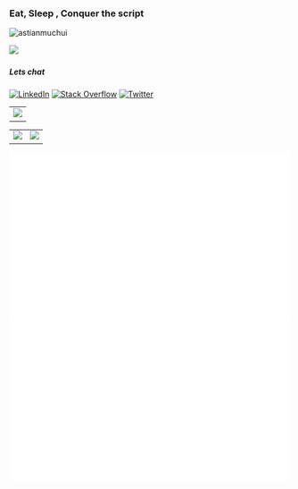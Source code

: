 ### Eat, Sleep , Conquer the script
  
<p align="left"> <img src="https://komarev.com/ghpvc/?username=astianmuchui&label=Profile%20views&color=0e75b6&style=flat" alt="astianmuchui" /> </p>

![](https://github-profile-trophy.vercel.app/?username=astianmuchui&theme=merko&no-frame=true&no-bg=true&margin-w=3)
<!-- ![Activity Graph](https://activity-graph.herokuapp.com/graph?username=astianmuchui&theme=github&hide_border=true&bg_color=fffarea_color=1f6fea&line=2fa4e7&point=fff000&color=2fa4e7&hide_border=true) -->


##### Lets chat
[![LinkedIn](https://img.shields.io/badge/LinkedIn-%230077B5.svg?logo=linkedin&logoColor=white)](https://www.linkedin.com/in/astianmuchui/) [![Stack Overflow](https://img.shields.io/badge/-Stackoverflow-FE7A16?logo=stack-overflow&logoColor=white)](https://stackoverflow.com/users/14483975/seb-astian) [![Twitter](https://img.shields.io/badge/Twitter-%231DA1F2.svg?logo=Twitter&logoColor=white)](https://twitter.com/astianmuchui) 



   <table>
    <tr>
      <td>
      <img src="https://activity-graph.herokuapp.com/graph?username=astianmuchui&theme=github&hide_border=true&bg_color=000area_color=1f6fea&line=2fa4e7&point=fff000&color=2fa4e7&hide_border=true">
      </td>

  </tr>
  </table>
 <table>
  <tr>

   <td>
     <img src="https://github-readme-stats.vercel.app/api?username=astianmuchui&show_icons=true&theme=merko&hide_border=true" />
    </td>
          <td>
         <img src="https://github-readme-streak-stats.herokuapp.com/?user=astianmuchui&theme=merko&hide_border=true" />    
      </td>
   
  </tr>
</table>
  
    
   
 ![](https://raw.githubusercontent.com/astianmuchui/github-statistics/master/generated/overview.svg#gh-dark-mode-only)
 ![](https://raw.githubusercontent.com/astianmuchui/github-statistics/master/generated/languages.svg#gh-dark-mode-only)




 

